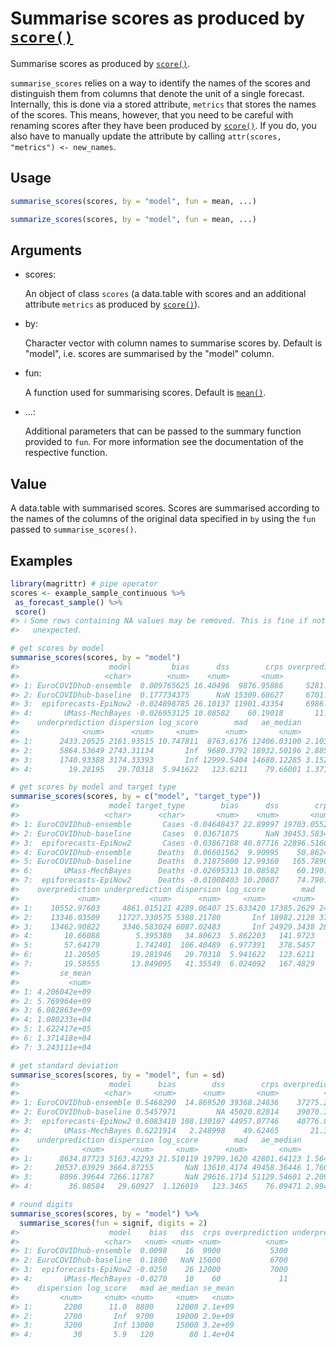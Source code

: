 # Summarise scores as produced by [`score()`](https://epiforecasts.io/scoringutils/dev/reference/score.md)

Summarise scores as produced by
[`score()`](https://epiforecasts.io/scoringutils/dev/reference/score.md).

`summarise_scores` relies on a way to identify the names of the scores
and distinguish them from columns that denote the unit of a single
forecast. Internally, this is done via a stored attribute, `metrics`
that stores the names of the scores. This means, however, that you need
to be careful with renaming scores after they have been produced by
[`score()`](https://epiforecasts.io/scoringutils/dev/reference/score.md).
If you do, you also have to manually update the attribute by calling
`attr(scores, "metrics") <- new_names`.

## Usage

``` r
summarise_scores(scores, by = "model", fun = mean, ...)

summarize_scores(scores, by = "model", fun = mean, ...)
```

## Arguments

- scores:

  An object of class `scores` (a data.table with scores and an
  additional attribute `metrics` as produced by
  [`score()`](https://epiforecasts.io/scoringutils/dev/reference/score.md)).

- by:

  Character vector with column names to summarise scores by. Default is
  "model", i.e. scores are summarised by the "model" column.

- fun:

  A function used for summarising scores. Default is
  [`mean()`](https://rdrr.io/r/base/mean.html).

- ...:

  Additional parameters that can be passed to the summary function
  provided to `fun`. For more information see the documentation of the
  respective function.

## Value

A data.table with summarised scores. Scores are summarised according to
the names of the columns of the original data specified in `by` using
the `fun` passed to `summarise_scores()`.

## Examples

``` r
library(magrittr) # pipe operator
scores <- example_sample_continuous %>%
 as_forecast_sample() %>%
 score()
#> ℹ Some rows containing NA values may be removed. This is fine if not
#>   unexpected.

# get scores by model
summarise_scores(scores, by = "model")
#>                    model         bias      dss        crps overprediction
#>                   <char>        <num>    <num>       <num>          <num>
#> 1: EuroCOVIDhub-ensemble  0.009765625 16.40496  9876.95886     5281.81845
#> 2: EuroCOVIDhub-baseline  0.177734375      NaN 15309.68627     6701.83844
#> 3:  epiforecasts-EpiNow2 -0.024898785 26.10137 11901.43354     6986.16572
#> 4:       UMass-MechBayes -0.026953125 10.08582    60.19018       11.20505
#>    underprediction dispersion log_score        mad   ae_median      se_mean
#>              <num>      <num>     <num>      <num>       <num>        <num>
#> 1:      2433.20525 2161.93515 10.747811  8763.6176 12406.03100 2.103026e+09
#> 2:      5864.53649 2743.31134       Inf  9680.3792 18932.50196 2.885063e+09
#> 3:      1740.93388 3174.33393       Inf 12999.5404 14680.12285 3.152268e+09
#> 4:        19.28195   29.70318  5.941622   123.6211    79.66001 1.371418e+04

# get scores by model and target type
summarise_scores(scores, by = c("model", "target_type"))
#>                    model target_type        bias      dss        crps
#>                   <char>      <char>       <num>    <num>       <num>
#> 1: EuroCOVIDhub-ensemble       Cases -0.04648437 22.89997 19703.05522
#> 2: EuroCOVIDhub-baseline       Cases  0.03671875      NaN 30453.58346
#> 3:  epiforecasts-EpiNow2       Cases -0.03867188 40.87716 22896.51608
#> 4: EuroCOVIDhub-ensemble      Deaths  0.06601562  9.90995    50.86249
#> 5: EuroCOVIDhub-baseline      Deaths  0.31875000 12.99360   165.78907
#> 6:       UMass-MechBayes      Deaths -0.02695313 10.08582    60.19018
#> 7:  epiforecasts-EpiNow2      Deaths -0.01008403 10.20807    74.79013
#>    overprediction underprediction dispersion log_score        mad   ae_median
#>             <num>           <num>      <num>     <num>      <num>       <num>
#> 1:    10552.97603     4861.015121 4289.06407 15.633420 17385.2629 24749.39707
#> 2:    13346.03509    11727.330575 5380.21780       Inf 18982.2128 37648.01693
#> 3:    13462.90822     3346.583024 6087.02483       Inf 24929.3438 28233.04536
#> 4:       10.66088        5.395380   34.80623  5.862203   141.9723    62.66492
#> 5:       57.64179        1.742401  106.40489  6.977391   378.5457   216.98699
#> 6:       11.20505       19.281946   29.70318  5.941622   123.6211    79.66001
#> 7:       19.58555       13.849095   41.35549  6.024092   167.4829   102.18939
#>         se_mean
#>           <num>
#> 1: 4.206042e+09
#> 2: 5.769964e+09
#> 3: 6.082863e+09
#> 4: 1.080233e+04
#> 5: 1.622417e+05
#> 6: 1.371418e+04
#> 7: 3.243111e+04

# get standard deviation
summarise_scores(scores, by = "model", fun = sd)
#>                    model      bias        dss        crps overprediction
#>                   <char>     <num>      <num>       <num>          <num>
#> 1: EuroCOVIDhub-ensemble 0.5468290  14.869520 39368.24836    37275.23950
#> 2: EuroCOVIDhub-baseline 0.5457971         NA 45020.82814    39070.74445
#> 3:  epiforecasts-EpiNow2 0.6083410 108.130107 44957.07746    40776.81690
#> 4:       UMass-MechBayes 0.6221914   2.248998    49.62465       21.34675
#>    underprediction dispersion log_score        mad   ae_median      se_mean
#>              <num>      <num>     <num>      <num>       <num>        <num>
#> 1:      8634.87723 5163.42293 21.510119 19799.1620 42801.64123 1.564286e+10
#> 2:     20537.03929 3664.87255       NaN 13610.4174 49458.36446 1.760651e+10
#> 3:      8096.39644 7266.11787       NaN 29616.1714 51129.54601 2.209086e+10
#> 4:        36.98584   29.60927  1.126019   123.3465    76.09471 2.994664e+04

# round digits
summarise_scores(scores, by = "model") %>%
  summarise_scores(fun = signif, digits = 2)
#>                    model    bias   dss  crps overprediction underprediction
#>                   <char>   <num> <num> <num>          <num>           <num>
#> 1: EuroCOVIDhub-ensemble  0.0098    16  9900           5300            2400
#> 2: EuroCOVIDhub-baseline  0.1800   NaN 15000           6700            5900
#> 3:  epiforecasts-EpiNow2 -0.0250    26 12000           7000            1700
#> 4:       UMass-MechBayes -0.0270    10    60             11              19
#>    dispersion log_score   mad ae_median se_mean
#>         <num>     <num> <num>     <num>   <num>
#> 1:       2200      11.0  8800     12000 2.1e+09
#> 2:       2700       Inf  9700     19000 2.9e+09
#> 3:       3200       Inf 13000     15000 3.2e+09
#> 4:         30       5.9   120        80 1.4e+04
```
